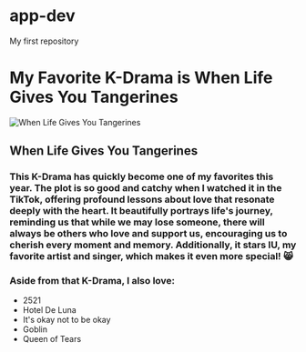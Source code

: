 # app-dev
My first repository

# My Favorite K-Drama is **When Life Gives You Tangerines**

![When Life Gives You Tangerines](https://www.kpoppost.com/wp-content/uploads/2025/02/IU-Park-Bo-Gum-When-Life-Gives-You-Tangerines.jpg)

## **When Life Gives You Tangerines**

### This K-Drama has quickly become one of my favorites this year. The plot is so good and catchy when I watched it in the TikTok, offering profound lessons about love that resonate deeply with the heart. It beautifully portrays life's journey, reminding us that while we may lose someone, there will always be others who love and support us, encouraging us to cherish every moment and memory. Additionally, it stars IU, my favorite artist and singer, which makes it even more special! 😸

### Aside from that K-Drama, I also love:
- 2521
- Hotel De Luna
- It's okay not to be okay
- Goblin
- Queen of Tears


